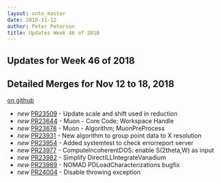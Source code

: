 ```yaml
---
layout: onto_master
date: 2018-11-12
author: Peter Peterson
title: Updates Week 46 of 2018
---
```

Updates for Week 46 of 2018
---------------------------

Detailed Merges for Nov 12 to 18, 2018
--------------------------------------
[on github](https://github.com/mantidproject/mantid/pulls?q=is%3Apr+merged%3A2018-11-13..2018-11-18)

* *new* [PR23509](https://github.com/mantidproject/mantid/pull/23509) - Update scale and shift used in reduction
* *new* [PR23644](https://github.com/mantidproject/mantid/pull/23644) - Muon - Core Code; Workspace Handle
* *new* [PR23678](https://github.com/mantidproject/mantid/pull/23678) - Muon - Algorithm; MuonPreProcess
* *new* [PR23931](https://github.com/mantidproject/mantid/pull/23931) - New algorithm to group point data to X resolution
* *new* [PR23954](https://github.com/mantidproject/mantid/pull/23954) - Added systemtest to check errorreport server
* *new* [PR23977](https://github.com/mantidproject/mantid/pull/23977) - ComputeIncoherentDOS: enable S(2theta,W) as input
* *new* [PR23982](https://github.com/mantidproject/mantid/pull/23982) - Simplify DirectILLIntegrateVanadium
* *new* [PR23989](https://github.com/mantidproject/mantid/pull/23989) - NOMAD PDLoadCharacterizations bugfix
* *new* [PR24004](https://github.com/mantidproject/mantid/pull/24004) - Disable throwing exception
